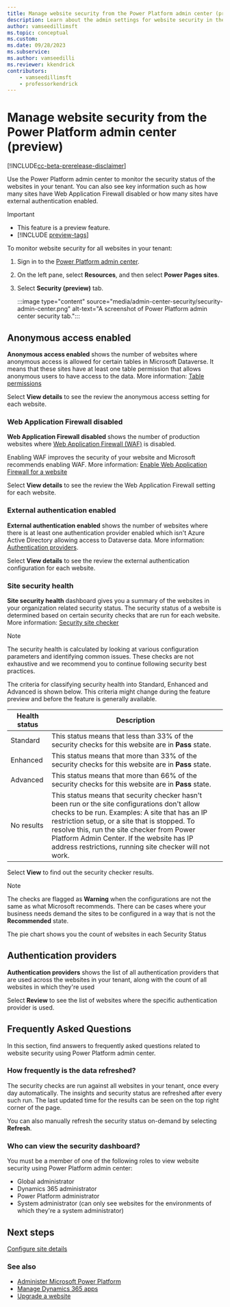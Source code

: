 ```yaml
---
title: Manage website security from the Power Platform admin center (preview)
description: Learn about the admin settings for website security in the Power Platform admin center.
author: vamseedillimsft
ms.topic: conceptual
ms.custom: 
ms.date: 09/28/2023
ms.subservice: 
ms.author: vamseedilli
ms.reviewer: kkendrick
contributors:
    - vamseedillimsft
    - professorkendrick
---
```


# Manage website security from the Power Platform admin center (preview)

[!INCLUDE[cc-beta-prerelease-disclaimer](../includes/cc-beta-prerelease-disclaimer.md)]

Use the Power Platform admin center to monitor the security status of the websites in your tenant. You can also see key information such as how many sites have Web Application Firewall disabled or how many sites have external authentication enabled.

> [!IMPORTANT]
> - This feature is a preview feature.
> - [!INCLUDE [preview-tags](../includes/cc-preview-features-definition.md)]

To monitor website security for all websites in your tenant:

1. Sign in to the [Power Platform admin center](https://admin.powerplatform.microsoft.com/).

1. On the left pane, select **Resources**, and then select **Power Pages sites**.

1. Select **Security (preview)** tab.

    :::image type="content" source="media/admin-center-security/security-admin-center.png" alt-text="A screenshot of Power Platform admin center security tab.":::

## Anonymous access enabled

**Anonymous access enabled** shows the number of websites where anonymous access is allowed for certain tables in Microsoft Dataverse. It means that these sites have at least one table permission that allows anonymous users to have access to the data. More information: [Table permissions](../security/assign-table-permissions.md)

Select **View details** to see the review the anonymous access setting for each website.

### Web Application Firewall disabled

**Web Application Firewall disabled** shows the number of production websites where [Web Application Firewall (WAF)](../security/web-application-firewall.md) is disabled.

Enabling WAF improves the security of your website and Microsoft recommends enabling WAF. More information: [Enable Web Application Firewall for a website](../security/configure-web-application-firewall.md)

Select **View details** to see the review the Web Application Firewall setting for each website.

### External authentication enabled

**External authentication enabled** shows the number of websites where there is at least one authentication provider enabled which isn't Azure Active Directory allowing access to Dataverse data. More information: [Authentication providers](../security/authentication/index.md).

Select **View details** to see the review the external authentication configuration for each website.

### Site security health

**Site security health** dashboard gives you a summary of the websites in your organization related security status. The security status of a website is determined based on certain security checks that are run for each website. More information: [Security site checker](../security/site-checker-security.md)

> [!NOTE]
> The security health is calculated by looking at various configuration parameters and identifying common issues. These checks are not exhaustive and we recommend you to continue following security best practices.

The criteria for classifying security health into Standard, Enhanced and Advanced is shown below. This criteria might change during the feature preview and before the feature is generally available.

| Health status | Description |
| - | - |
| Standard | This status means that less than 33% of the security checks for this website are in **Pass** state. |
| Enhanced | This status means that more than 33% of the security checks for this website are in **Pass** state. |
| Advanced | This status means that more than 66% of the security checks for this website are in **Pass** state. |
| No results | This status means that security checker hasn't been run or the site configurations don't allow checks to be run. Examples: A site that has an IP restriction setup, or a site that is stopped. To resolve this, run the site checker from Power Platform Admin Center. If the website has IP address restrictions, running site checker will not work. |

Select **View** to find out the security checker results.

> [!NOTE]
> The checks are flagged as **Warning** when the configurations are not the same as what Microsoft recommends. There can be cases where your business needs demand the sites to be configured in a way that is not the **Recommended** state.

The pie chart shows you the count of websites in each Security Status

## Authentication providers

**Authentication providers** shows the list of all authentication providers that are used across the websites in your tenant, along with the count of all websites in which they're used

Select **Review** to see the list of websites where the specific authentication provider is used.

## Frequently Asked Questions

In this section, find answers to frequently asked questions related to website security using Power Platform admin center.

### How frequently is the data refreshed?

The security checks are run against all websites in your tenant, once every day automatically. The insights and security status are refreshed after every such run. The last updated time for the results can be seen on the top right corner of the page.

You can also manually refresh the security status on-demand by selecting **Refresh**.

### Who can view the security dashboard?

You must be a member of one of the following roles to view website security using Power Platform admin center:

- Global administrator
- Dynamics 365 administrator
- Power Platform administrator
- System administrator (can only see websites for the environments of which they're a system administrator)

## Next steps

[Configure site details](admin-overview.md#site-details)

### See also

- [Administer Microsoft Power Platform](/power-platform/admin/admin-documentation)
- [Manage Dynamics 365 apps](/power-platform/admin/manage-apps)  
- [Upgrade a website](upgrade-site.md)
